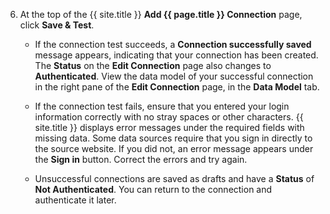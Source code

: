 6. At the top of the {{ site.title }} **Add {{ page.title }} Connection** page, click **Save & Test**.

    - If the connection test succeeds, a **Connection successfully saved** message appears, indicating that your connection has been created. The **Status** on the **Edit Connection** page also changes to **Authenticated**. View the data model of your successful connection in the right pane of the **Edit Connection** page, in the **Data Model** tab.

    - If the connection test fails, ensure that you entered your login information correctly with no stray spaces or other characters. {{ site.title }} displays error messages under the required fields with missing data. Some data sources require that you sign in directly to the source website. If you did not, an error message appears under the **Sign in** button. Correct the errors and try again.

    - Unsuccessful connections are saved as drafts and have a **Status** of **Not Authenticated**. You can return to the connection and authenticate it later.